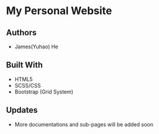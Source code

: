# My Personal Website

## Authors
- James(Yuhao) He

## Built With
- HTML5
- SCSS/CSS
- Bootstrap (Grid System) 

## Updates
- More documentations and sub-pages will be added soon
